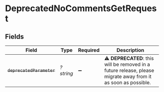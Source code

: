 # DeprecatedNoCommentsGetRequest


## Fields

| Field                                                                                                                | Type                                                                                                                 | Required                                                                                                             | Description                                                                                                          |
| -------------------------------------------------------------------------------------------------------------------- | -------------------------------------------------------------------------------------------------------------------- | -------------------------------------------------------------------------------------------------------------------- | -------------------------------------------------------------------------------------------------------------------- |
| ~~`deprecatedParameter`~~                                                                                            | *?string*                                                                                                            | :heavy_minus_sign:                                                                                                   | :warning: **DEPRECATED**: this will be removed in a future release, please migrate away from it as soon as possible. |